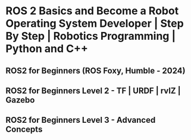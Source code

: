 # ROS 2 Basics and Become a Robot Operating System Developer | Step By Step | Robotics Programming | Python and C++

## ROS2 for Beginners (ROS Foxy, Humble - 2024)




## ROS2 for Beginners Level 2 - TF | URDF | rvIZ | Gazebo




## ROS2 for Beginners Level 3 - Advanced Concepts
